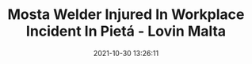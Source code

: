 ---
"title": "Mosta Welder Injured In Workplace Incident In Pietá - Lovin Malta"
"date": "2021-10-30 13:26:11"
"feed_name": "GOOGLENEWSCONSTRUCTION"
"feed_website": "https://news.google.com/search?q=construction%2Bincident&hl=en-US&gl=US&ceid=US:en"
"feed_rss": "https://news.google.com/rss/search?q=construction%2Bincident&hl=en-US&gl=US&ceid=US:en"
"link": "https://lovinmalta.com/malta/mosta-welder-injured-in-workplace-incident-in-pieta/"
"source": "{'href': 'https://lovinmalta.com', 'title': 'Lovin Malta'}"
"file": "_posts/2021-1-1-1f24464960a48e82ce604cc456b2a592d7021f58.md"
"accident": "1"
"drilling": "0"
"dead": "0"
"injured": "1"
"arrested": "0"
"place": "pietá"
"where": "industrial site"
"causes": "unknown"
"place_uri": "http://en.wikipedia.org/wiki/Piet%C3%A0%2C_Malta"
---